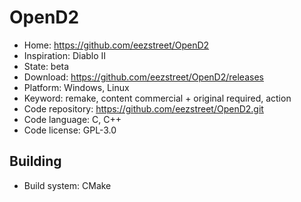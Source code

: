 # OpenD2

- Home: https://github.com/eezstreet/OpenD2
- Inspiration: Diablo II
- State: beta
- Download: https://github.com/eezstreet/OpenD2/releases
- Platform: Windows, Linux
- Keyword: remake, content commercial + original required, action
- Code repository: https://github.com/eezstreet/OpenD2.git
- Code language: C, C++
- Code license: GPL-3.0

## Building

- Build system: CMake
